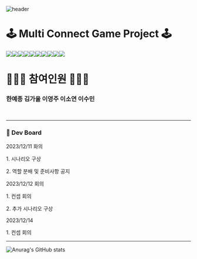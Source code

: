 ![header](https://capsule-render.vercel.app/api?type=waving&color=timeGradient&text=Welcome%20%our%20%Project%20GitHub%20👋&animation=twinkling&fontSize=35&fontAlignY=40&fontAlign=70&height=250)

<h1>🕹️ Multi Connect Game Project 🕹️ </h1>  

<img src="https://img.shields.io/badge/aws-FDEE21?style=for-the-badge&logo=amazonaws&logoColor=white"><img src="https://img.shields.io/badge/spring-6DB33F?style=for-the-badge&logo=spring&logoColor=white"><img src="https://img.shields.io/badge/oracle-F80000?style=for-the-badge&logo=oracle&logoColor=white"><img src="https://img.shields.io/badge/java-%23ED8B00?style=for-the-badge&logo=openjdk&logoColor=white"><img src="https://img.shields.io/badge/js-F7DF1E?style=for-the-badge&logo=javascript&logoColor=white"><img src="https://img.shields.io/badge/jetbrains-000000?style=for-the-badge&logo=jetbrains&logoColor=white"><img src="https://img.shields.io/badge/github-181717?style=for-the-badge&logo=github&logoColor=white"><img src="https://img.shields.io/badge/html5-E34F26?style=for-the-badge&logo=html5&logoColor=white"><img src="https://img.shields.io/badge/css3-1572B6?style=for-the-badge&logo=css3&logoColor=white"><img src="https://img.shields.io/badge/UTF 8-EA2328?style=for-the-badge">

  <h1> 👨🏻‍💻 참여인원 👩🏻‍💻 </h1>
  <h3> 한예종 김가율 이영주 이소연 이수민 </h3>
  <br>
<hr>

<h3> 🚧 Dev Board </h3>

<p> 2023/12/11 화의 </p>
<p> 1. 시나리오 구상 </p>
<p> 2. 역할 분배 및 준비사항 공지 </p>

<p> 2023/12/12 회의</p>
<p> 1. 컨셉 회의</p>
<p> 2. 추가 시나리오 구상</p>

<p> 2023/12/14</p>
<p> 1. 컨셉 회의</p>

<hr>

![Anurag's GitHub stats](https://github-readme-stats.vercel.app/api?username=gayulz&show_icons=true&theme=transparent)

